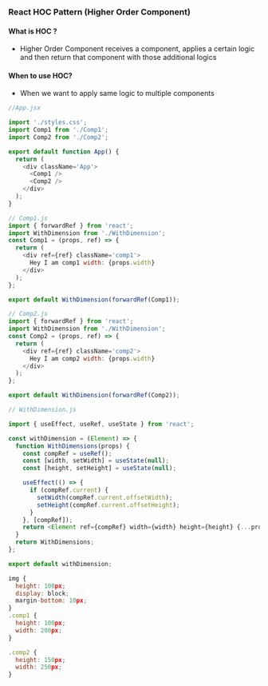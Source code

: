 ### React HOC Pattern (Higher Order Component)

#### What is HOC ?

- Higher Order Component receives a component, applies a certain logic and then return that component with those additional logics

#### When to use HOC?

- When we want to apply same logic to multiple components

```js
//App.jsx

import './styles.css';
import Comp1 from './Comp1';
import Comp2 from './Comp2';

export default function App() {
  return (
    <div className='App'>
      <Comp1 />
      <Comp2 />
    </div>
  );
}
```

```js
// Comp1.js
import { forwardRef } from 'react';
import WithDimension from './WithDimension';
const Comp1 = (props, ref) => {
  return (
    <div ref={ref} className='comp1'>
      Hey I am comp1 width: {props.width}
    </div>
  );
};

export default WithDimension(forwardRef(Comp1));
```

```js
// Comp2.js
import { forwardRef } from 'react';
import WithDimension from './WithDimension';
const Comp2 = (props, ref) => {
  return (
    <div ref={ref} className='comp2'>
      Hey I am comp2 width: {props.width}
    </div>
  );
};

export default WithDimension(forwardRef(Comp2));
```

```js
// WithDimension.js

import { useEffect, useRef, useState } from 'react';

const withDimension = (Element) => {
  function WithDimensions(props) {
    const compRef = useRef();
    const [width, setWidth] = useState(null);
    const [height, setHeight] = useState(null);

    useEffect(() => {
      if (compRef.current) {
        setWidth(compRef.current.offsetWidth);
        setHeight(compRef.current.offsetHeight);
      }
    }, [compRef]);
    return <Element ref={compRef} width={width} height={height} {...props} />;
  }
  return WithDimensions;
};

export default withDimension;
```

```js
img {
  height: 100px;
  display: block;
  margin-bottom: 10px;
}
.comp1 {
  height: 100px;
  width: 200px;
}

.comp2 {
  height: 150px;
  width: 250px;
}
 
```
